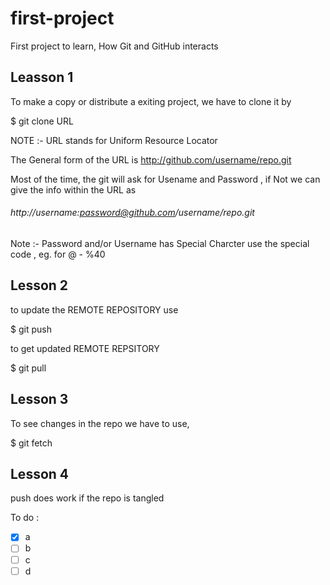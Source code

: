 # first-project
First project to learn, How Git and GitHub interacts

## Leasson 1

To make a copy or distribute a exiting project, we have to clone it by

$ git clone URL

NOTE :- URL stands for Uniform Resource Locator

The General form of the URL is http://github.com/username/repo.git

Most of the time, the git will ask for Usename and Password , if Not we can give
the info within the URL as
###### http://username:password@github.com/username/repo.git

Note :- Password and/or Username has Special Charcter use the special code , eg. for @ - %40

## Lesson 2

to update the REMOTE REPOSITORY use

$ git push

to get updated REMOTE REPSITORY

$ git pull

## Lesson 3

To see changes in the repo we have to use,

$ git fetch

## Lesson 4

push does work if the repo is tangled

To do :

- [x] a
- [ ] b
- [ ] c
- [ ] d
